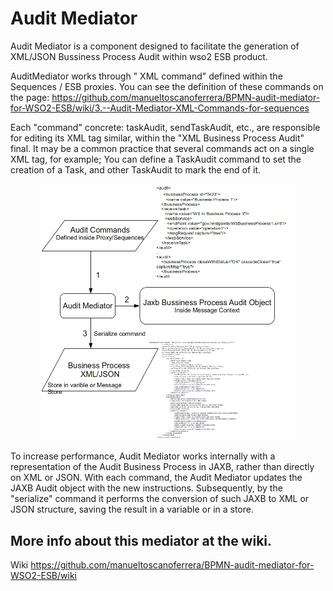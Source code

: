 # Audit Mediator

Audit Mediator is a component designed to facilitate the generation of XML/JSON Bussiness Process Audit within wso2 ESB product.

AuditMediator works through " XML command" defined within the Sequences / ESB proxies. You can see the definition of these commands on the page: https://github.com/manueltoscanoferrera/BPMN-audit-mediator-for-WSO2-ESB/wiki/3.--Audit-Mediator-XML-Commands-for-sequences

Each "command" concrete: taskAudit, sendTaskAudit, etc., are responsible for editing its XML tag similar, within the "XML Business Process Audit" final. It may be a common practice that several commands act on a single XML tag, for example; You can define a TaskAudit command to set the creation of a Task, and other TaskAudit to mark the end of it.

<div align="center">
<img src="https://raw.githubusercontent.com/manueltoscanoferrera/BPMN-audit-mediator-for-WSO2-ESB/master/AuditMediator/docs/general.png" width="80%" height="80%" />
</div>

To increase performance, Audit Mediator works internally with a representation of the Audit Business Process in JAXB, rather than directly on XML or JSON. With each command, the Audit Mediator updates the JAXB Audit object with the new instructions.
Subsequently, by the "serialize" command it performs the conversion of such JAXB to XML or JSON structure, saving the result in a variable or in a store.


## More info about this mediator at the wiki.

Wiki https://github.com/manueltoscanoferrera/BPMN-audit-mediator-for-WSO2-ESB/wiki

